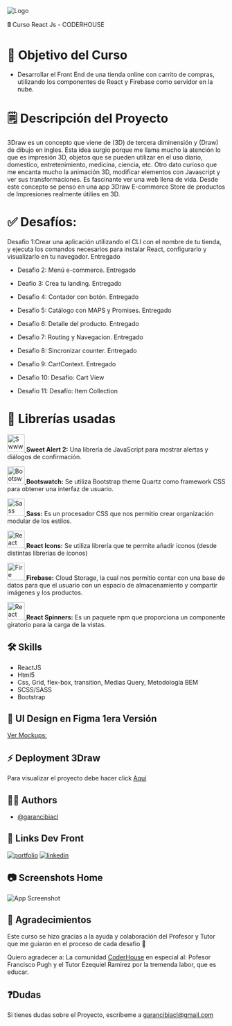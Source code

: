 

![Logo](https://piensaentuweb.cl/wp-content/uploads/2022/10/logo-v1.png)


&#128425; Curso React Js - CODERHOUSE

 # 🥤 Objetivo del Curso
- Desarrollar el Front End de una tienda online con carrito de compras, utilizando los componentes de React y Firebase como servidor en la nube.

 # 🗒️ Descripción del Proyecto
3Draw es un concepto que viene de (3D) de tercera diminensión y (Draw) de dibujo en ingles. Esta idea surgio porque me llama mucho la atención lo que es impresión 3D, objetos que se pueden utilizar en el uso diario, domestico, entretenimiento, medicina, ciencia, etc. Otro dato curioso que me encanta mucho la animación 3D, modificar elementos con Javascript y ver sus transformaciones. Es fascinante ver una web llena de vida. Desde este concepto se penso en una app 3Draw E-commerce Store de productos de Impresiones realmente útilies en 3D. 

# ✅ Desafíos:
 Desafio 1:Crear una aplicación utilizando el CLI con el nombre de tu tienda, y ejecuta los comandos necesarios para instalar React, configurarlo y visualizarlo en tu navegador. Entregado

- Desafio 2: Menú e-commerce. Entregado

- Deafio 3: Crea tu landing. Entregado

- Desafio 4: Contador con botón. Entregado

- Desafio 5: Catálogo con MAPS y Promises. Entregado

- Desafio 6: Detalle del producto. Entregado

- Desafio 7: Routing y Navegacion. Entregado

- Desafio 8: Sincronizar counter. Entregado

- Desafio 9: CartContext. Entregado

- Desafio 10: Desafío: Cart View

- Desafio 11: Desafío: Item Collection

# 🧰 Librerías usadas
<a href="https://sweetalert2.github.io/" target="_blank" rel="noreferrer"> <img src="https://avatars.githubusercontent.com/u/35137722?s=200&v=4" alt="Swwwtalert2" width="40" height="40"/> </a><strong>Sweet Alert 2:</strong> Una librería de JavaScript para mostrar alertas y diálogos de confirmación.

<a href="https://bootswatch.com/quartz/" target="_blank" rel="noreferrer"> <img src="https://camo.githubusercontent.com/51da0973891f15de1404fe9e17951136a420dafec4f9bbfa883e6283623c9317/68747470733a2f2f626f6f747377617463682e636f6d2f5f6173736574732f696d672f6c6f676f2d6461726b2e737667" alt="Bootswatch" width="40" height="40"/> </a><strong>Bootswatch:</strong> Se utiliza Bootstrap theme Quartz como framework CSS para obtener una interfaz de usuario.

<a href="https://sass-lang.com/install" target="_blank" rel="noreferrer"> <img src="https://e7.pngegg.com/pngimages/72/936/png-clipart-sass-cascading-style-sheets-preprocessor-less-postcss-meng-miscellaneous-text-thumbnail.png" alt="Sass" width="40" height="40"/> </a><strong>Sass:</strong> Es un procesador CSS que nos permitio crear organización modular de los estilos.

<a href="https://react-icons.github.io/react-icons/" target="_blank" rel="noreferrer"> <img src="https://camo.githubusercontent.com/48d099290b4cb2d7937bcd96e8497cf1845b54a810a6432c70cf944b60b40c77/68747470733a2f2f7261776769742e636f6d2f676f72616e67616a69632f72656163742d69636f6e732f6d61737465722f72656163742d69636f6e732e737667" alt="React icons" width="40" height="40"/> </a><strong>React Icons:</strong> Se utiliza librería que te permite añadir íconos (desde distintas librerías de íconos)

<a href="https://react-icons.github.io/react-icons/" target="_blank" rel="noreferrer"> <img src="https://cdn4.iconfinder.com/data/icons/google-i-o-2016/512/google_firebase-2-512.png" alt="Fire base" width="40" height="40"/> </a><strong>Firebase:</strong> Cloud Storage, la cual nos permitio contar con una base de datos para que el usuario con un espacio de almacenamiento y compartir imágenes y los productos.

<a href="https://mhnpd.github.io/react-loader-spinner/" target="_blank" rel="noreferrer"> <img src="https://mhnpd.github.io/react-loader-spinner/img/logo.svg" alt="React spinners" width="40" height="40"/> </a><strong>React Spinners:</strong> Es un paquete npm que proporciona un componente giratorio para la carga de la vistas.

## 🛠 Skills
- ReactJS
- Html5
- Css, Grid, flex-box, transition, Medias Query, Metodología BEM
- SCSS/SASS
- Bootstrap

## 🎨  UI Design en Figma 1era Versión 
[Ver Mockups:](https://www.figma.com/proto/kS40KuXWLiabLktk7pKCTe/Untitled?page-id=0%3A1&node-id=2%3A4&viewport=143%2C102%2C0.23&scaling=min-zoom&starting-point-node-id=2%3A4)

## ⚡ Deployment 3Draw

Para visualizar el proyecto debe hacer click [Aquí](https://github.com/garancibiacl)

## 🧑‍💻 Authors

- [@garancibiacl](https://github.com/garancibiacl)

## 🔗 Links Dev Front
[![portfolio](https://img.shields.io/badge/mi_portfolio-801ae6?style=for-the-badge&logo=ko-fi&logoColor=white)](https://piensaentuweb.cl/)
[![linkedin](https://img.shields.io/badge/linkedin-0A66C2?style=for-the-badge&logo=linkedin&logoColor=white)](https://www.linkedin.com/in/gustavo-arancibia-53127a97/)


## 📷 Screenshots Home

![App Screenshot](https://piensaentuweb.cl/wp-content/uploads/2022/10/screencapture-home.png)


## 🤗 Agradecimientos
Este curso se hizo gracias a la ayuda y colaboración del Profesor y Tutor que me guiaron en el proceso de cada desafio 💪

Quiero agradecer a:
La comunidad [CoderHouse](https://www.coderhouse.cl/) en especial al: Pofesor Francisco Pugh y el Tutor Ezequiel Ramirez por la tremenda labor, que es educar.


## ❓Dudas

Si tienes dudas sobre el Proyecto, escríbeme a <a href="mailto:garancibiacl@gmail.com]">garancibiacl@gmail.com</a> 
